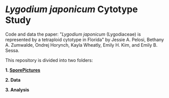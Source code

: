 # <i>Lygodium japonicum</i> Cytotype Study 

Code and data the paper: "<i>Lygodium japonicum</i> (Lygodiaceae) is represented by a tetraploid cytotype in Florida" by Jessie A. Pelosi, Bethany A. Zumwalde, Ondrej Horynch, Kayla Wheatly, Emily H. Kim, and Emily B. Sessa. 

This repository is divided into two folders:

<b>1. [SporePictures](https://github.com/jessiepelosi/LyJapCyto/tree/main/SporePictures) </b> 

<b>2. Data </b> 

<b>3. Analysis </b>

